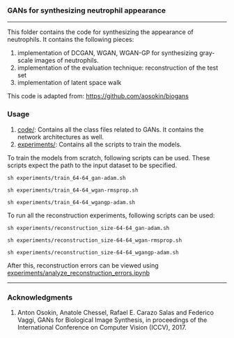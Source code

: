 ### GANs for synthesizing neutrophil appearance
---
This folder contains the code for synthesizing the appearance of neutrophils. It contains the following pieces:

1. implementation of DCGAN, WGAN, WGAN-GP for synthesizing gray-scale images of neutrophils. 
2. implementation of the evaluation technique: reconstruction of the test set
3. implementation of latent space walk

This code is adapted from: https://github.com/aosokin/biogans

### Usage
1. [code/](https://github.com/quinngroup/Neutrophils/tree/master/gans/code): Contains all the class files related to GANs. It contains the network architectures as well.
2. [experiments/](https://github.com/quinngroup/Neutrophils/tree/master/gans/experiments): Contains all the scripts to train the models.

To train the models from scratch, following scripts can be used. These scripts expect the path to the input dataset to be specified. 
```
sh experiments/train_64-64_gan-adam.sh

sh experiments/train_64-64_wgan-rmsprop.sh

sh experiments/train_64-64_wgangp-adam.sh
```

To run all the reconstruction experiments, following scripts can be used:
```
sh experiments/reconstruction_size-64-64_gan-adam.sh

sh experiments/reconstruction_size-64-64_wgan-rmsprop.sh

sh experiments/reconstruction_size-64-64_wgangp-adam.sh

```
After this, reconstruction errors can be viewed using [experiments/analyze_reconstruction_errors.ipynb](https://github.com/quinngroup/Neutrophils/blob/master/gans/experiments/analyze_reconstruction_errors.ipynb)

---
### Acknowledgments

1. Anton Osokin, Anatole Chessel, Rafael E. Carazo Salas and Federico Vaggi, GANs for Biological Image Synthesis, in proceedings of the International Conference on Computer Vision (ICCV), 2017.
